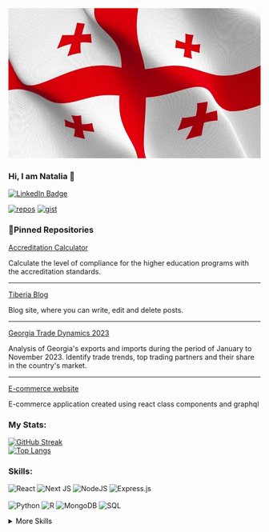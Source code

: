 <div align="center">
  <img src="1.webp" width="100%" height="300" />
</div>

### Hi, I am Natalia 👋
[![LinkedIn Badge](https://img.shields.io/badge/Natalia_Bakakuri-informational?style=for-the-badge&logo=linkedin&color=555555)](https://www.linkedin.com/in/nataliabakakuri/)
<br />
<!-- repos, gist icons -->
[![repos](https://img.shields.io/badge/Repos-DE0009?style=for-the-badge&logo=repos&logoColor=white)](https://github.com/theonomiMC?tab=repositories)
[![gist](https://img.shields.io/badge/Gist-DE0009?style=for-the-badge&logo=repos&logoColor=white)](https://gist.github.com/theonomiMC)


### 📌Pinned Repositories
<!-- calculator -->
<a href="https://github.com/theonomiMC/compliance_calculator">
  Accreditation Calculator
<!--   <img align="center" style="margin:1rem 0.5rem" src="https://github-readme-stats.vercel.app/api/pin/?username=theonomiMC&repo=compliance_calculator&title_color=ffffff&text_color=c9cacc&icon_color=4AB197&bg_color=555555" /> -->
</a>

<p>Calculate the level of compliance for the higher education programs with the
accreditation standards.</p>
<hr style="height:1px;" />

<!-- tiberia blog -->
<a href="https://github.com/theonomiMC/tiberia-frontend">
  Tiberia Blog
<!--  <img align="center" style="margin:1rem 0.5rem" src="https://github-readme-stats.vercel.app/api/pin/?username=theonomiMC&repo=tiberia-frontend&title_color=ffffff&text_color=c9cacc&icon_color=4AB197&bg_color=555555" /> -->
</a>
<p>Blog site, where you can write, edit and delete posts.</p>

<!-- countries -->
<hr style="height:1px;"/>
<a href="https://github.com/theonomiMC/Georgia-export-import-2023">
  Georgia Trade Dynamics 2023
</a>
<p> Analysis of Georgia's exports and imports during the period of January to November 2023.
  Identify trade trends, top trading partners and their share in the country's market.</p>

<!-- korean beauty -->
<hr style="height:1px;"/>
<a href="https://github.com/theonomiMC/ecommerce">
E-commerce website
<!--   <img align="center" style="margin:0.5rem" src="https://github-readme-stats.vercel.app/api/pin/?username=theonomiMC&repo=k-beauty-blog&title_color=ffffff&text_color=c9cacc&icon_color=4AB197&bg_color=555555" /> -->
</a>
<p>E-commerce application created using react class components and graphql</p>

### My Stats:
[![GitHub Streak](https://streak-stats.demolab.com/?user=theonomiMC&theme=github-light)](https://git.io/streak-stats)
<br/>
[![Top Langs](https://github-readme-stats.vercel.app/api/top-langs/?username=theonomiMC&layout=compact)](https://github.com/anuraghazra/github-readme-stats)
<!-- <hr /> -->

### Skills:
![React](https://img.shields.io/badge/react-%2320232a.svg?style=for-the-badge&logo=react&logoColor=%2361DAFB)
![Next JS](https://img.shields.io/badge/Next-black?style=for-the-badge&logo=next.js&logoColor=white)
![NodeJS](https://img.shields.io/badge/node.js-6DA55F?style=for-the-badge&logo=node.js&logoColor=white)
![Express.js](https://img.shields.io/badge/express.js-%23404d59.svg?style=for-the-badge&logo=express&logoColor=%2361DAFB)
<br /><br />
![Python](https://img.shields.io/badge/python-3670A0?style=for-the-badge&logo=python&logoColor=ffdd54)
![R](https://img.shields.io/badge/R-276DC3?style=for-the-badge&logo=r&logoColor=white&color=555555)
![MongoDB](https://img.shields.io/badge/MongoDB-%234ea94b.svg?style=for-the-badge&logo=mongodb&logoColor=white)
![SQL](https://img.shields.io/badge/SQL-DE0009?style=for-the-badge&logo=microsoft%20sql%20server&logoColor=white)
<details>
<summary>
  <span style="color: black;">More Skills</span>
</summary>

![](https://img.shields.io/badge/Style-CSS-informational?style=for-the-badge&logo=css3&logoColor=white&color=F0F0F0)
![](https://img.shields.io/badge/Style-Material-informational?style=for-the-badge&logo=Material-CSS&logoColor=white&color=F0F0F0)
![](https://img.shields.io/badge/Style-Sass-informational?style=for-the-badge&logo=Sass&logoColor=white&color=F0F0F0)

</details>
